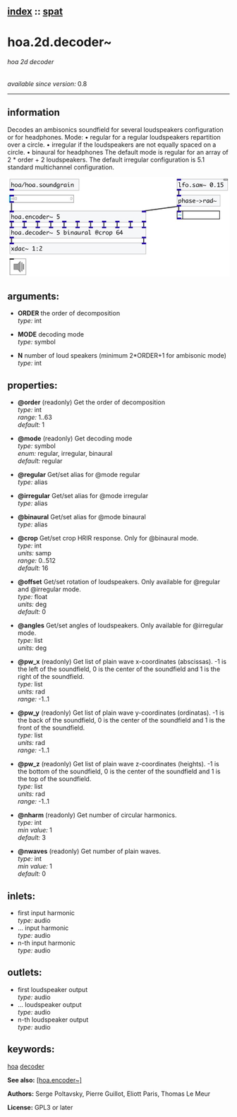 [index](index.html) :: [spat](category_spat.html)
---

# hoa.2d.decoder~

###### hoa 2d decoder

*available since version:* 0.8

---


## information
Decodes an ambisonics soundfield for several loudspeakers configuration or for
            headphones.
Mode:
• regular for a regular loudspeakers repartition over a circle.
• irregular if the loudspeakers are not equally spaced on a
            circle.
• binaural for headphones
The default mode is regular for an array of 2 * order + 2 loudspeakers. The
            default irregular configuration is 5.1 standard multichannel configuration.



[![example](../examples/img/hoa.2d.decoder~.jpg)](../examples/pd/hoa.2d.decoder~.pd)



## arguments:

* **ORDER**
the order of decomposition<br>
_type:_ int<br>

* **MODE**
decoding mode<br>
_type:_ symbol<br>

* **N**
number of loud speakers (minimum 2*ORDER+1 for ambisonic mode)<br>
_type:_ int<br>





## properties:

* **@order** (readonly)
Get the order of decomposition<br>
_type:_ int<br>
_range:_ 1..63<br>
_default:_ 1<br>

* **@mode** (readonly)
Get decoding mode<br>
_type:_ symbol<br>
_enum:_ regular, irregular, binaural<br>
_default:_ regular<br>

* **@regular** 
Get/set alias for @mode regular<br>
_type:_ alias<br>

* **@irregular** 
Get/set alias for @mode irregular<br>
_type:_ alias<br>

* **@binaural** 
Get/set alias for @mode binaural<br>
_type:_ alias<br>

* **@crop** 
Get/set crop HRIR response. Only for @binaural mode.<br>
_type:_ int<br>
_units:_ samp<br>
_range:_ 0..512<br>
_default:_ 16<br>

* **@offset** 
Get/set rotation of loudspeakers. Only available for @regular and @irregular mode.<br>
_type:_ float<br>
_units:_ deg<br>
_default:_ 0<br>

* **@angles** 
Get/set angles of loudspeakers. Only available for @irregular mode.<br>
_type:_ list<br>
_units:_ deg<br>

* **@pw_x** (readonly)
Get list of plain wave x-coordinates (abscissas). -1 is the left of the soundfield,
0 is the center of the soundfield and 1 is the right of the soundfield.<br>
_type:_ list<br>
_units:_ rad<br>
_range:_ -1..1<br>

* **@pw_y** (readonly)
Get list of plain wave y-coordinates (ordinatas). -1 is the back of the soundfield,
0 is the center of the soundfield and 1 is the front of the soundfield.<br>
_type:_ list<br>
_units:_ rad<br>
_range:_ -1..1<br>

* **@pw_z** (readonly)
Get list of plain wave z-coordinates (heights). -1 is the bottom of the soundfield,
0 is the center of the soundfield and 1 is the top of the soundfield.<br>
_type:_ list<br>
_units:_ rad<br>
_range:_ -1..1<br>

* **@nharm** (readonly)
Get number of circular harmonics.<br>
_type:_ int<br>
_min value:_ 1<br>
_default:_ 3<br>

* **@nwaves** (readonly)
Get number of plain waves.<br>
_type:_ int<br>
_min value:_ 1<br>
_default:_ 0<br>



## inlets:

* first input harmonic<br>
_type:_ audio
* ... input harmonic<br>
_type:_ audio
* n-th input harmonic<br>
_type:_ audio



## outlets:

* first loudspeaker output<br>
_type:_ audio
* ... loudspeaker output<br>
_type:_ audio
* n-th loudspeaker output<br>
_type:_ audio



## keywords:

[hoa](keywords/hoa.html)
[decoder](keywords/decoder.html)



**See also:**
[\[hoa.encoder~\]](hoa.encoder~.html)




**Authors:** Serge Poltavsky, Pierre Guillot, Eliott Paris, Thomas Le Meur




**License:** GPL3 or later





